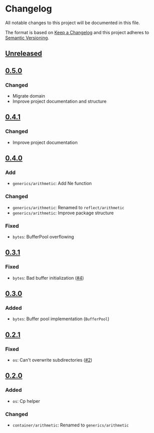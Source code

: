 # Changelog

All notable changes to this project will be documented in this file.

The format is based on [Keep a Changelog](http://keepachangelog.com/en/1.0.0/)
and this project adheres to [Semantic Versioning](http://semver.org/spec/v2.0.0.html).

[Unreleased]: https://github.com/ntrrg/ntgo/compare/v0.5.0...master
## [Unreleased][]

[0.5.0]: https://github.com/ntrrg/ntgo/compare/v0.4.1...v0.5.0
## [0.5.0][]

### Changed

* Migrate domain
* Improve project documentation and structure

[0.4.1]: https://github.com/ntrrg/ntgo/compare/v0.4.0...v0.4.1
## [0.4.1][]

### Changed

* Improve project documentation

[0.4.0]: https://github.com/ntrrg/ntgo/compare/v0.3.1...v0.4.0
## [0.4.0][]

### Add

* `generics/arithmetic`: Add Ne function

### Changed

* `generics/arithmetic`: Renamed to `reflect/arithmetic`
* `generics/arithmetic`: Improve package structure

### Fixed

* `bytes`: BufferPool overflowing

[0.3.1]: https://github.com/ntrrg/ntgo/compare/v0.3.0...v0.3.1
## [0.3.1][]

### Fixed

* `bytes`: Bad buffer initialization ([#4](https://github.com/ntrrg/ntgo/issues/4))

[0.3.0]: https://github.com/ntrrg/ntgo/compare/v0.2.1...v0.3.0
## [0.3.0][]

### Added

* `bytes`: Buffer pool implementation (`BufferPool`)

[0.2.1]: https://github.com/ntrrg/ntgo/compare/v0.2.0...v0.2.1
## [0.2.1][]

### Fixed

* `os`: Can't overwrite subdirectories ([#2](https://github.com/ntrrg/ntgo/issues/2))

[0.2.0]: https://github.com/ntrrg/ntgo/compare/v0.1.0...v0.2.0
## [0.2.0][]

### Added

* `os`: Cp helper

### Changed

* `container/arithmetic`: Renamed to `generics/arithmetic`

